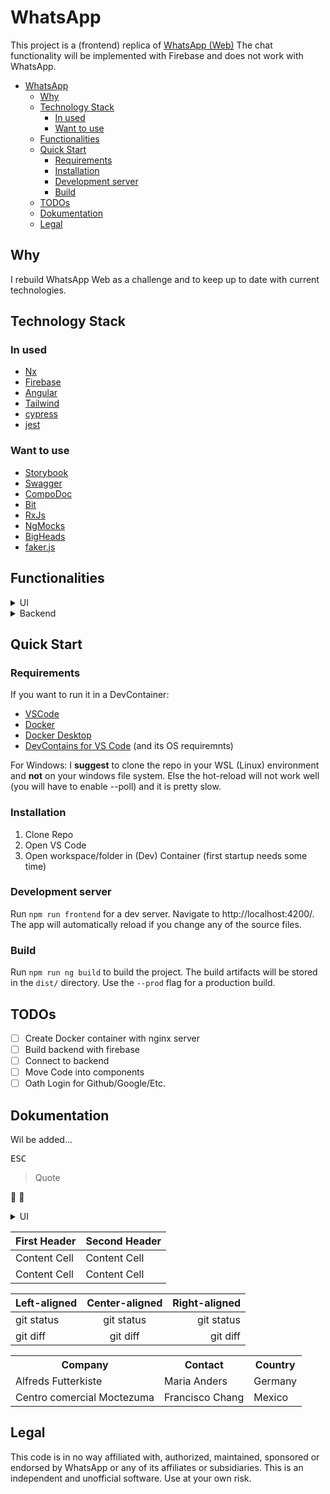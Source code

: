 

# WhatsApp

<!-- <p style="text-align: center;"><img src="https://raw.githubusercontent.com/nrwl/nx/master/images/nx-logo.png" width="450"></p> -->

This project is a (frontend) replica of [WhatsApp (Web)](https://web.whatsapp.com)
The chat functionality will be implemented with Firebase and does not work with WhatsApp.

- [WhatsApp](#whatsapp)
  - [Why](#why)
  - [Technology Stack](#technology-stack)
    - [In used](#in-used)
    - [Want to use](#want-to-use)
  - [Functionalities](#functionalities)
  - [Quick Start](#quick-start)
    - [Requirements](#requirements)
    - [Installation](#installation)
    - [Development server](#development-server)
    - [Build](#build)
  - [TODOs](#todos)
  - [Dokumentation](#dokumentation)
  - [Legal](#legal)

## Why

I rebuild WhatsApp Web as a challenge and to keep up to date with current technologies. 

## Technology Stack

### In used
- [Nx](https://nx.dev) 
- [Firebase](https://firebase.google.com)
- [Angular](https://angular.io)
- [Tailwind](https://tailwindcss.com/docs/transition-duration)
- [cypress](https://www.cypress.io/)
- [jest](https://jestjs.io/)


### Want to use
- [Storybook](https://storybook.js.org)
- [Swagger](https://swagger.io)
- [CompoDoc](https://compodoc.app)
- [Bit](https://bit.dev/)
- [RxJs](https://www.learnrxjs.io/)
- [NgMocks](https://ng-mocks.sudo.eu)
- [BigHeads](https://github.com/RobertBroersma/bigheads)
- [faker.js](https://github.com/marak/Faker.js)



## Functionalities 

<details>
  <summary>UI</summary>

- [x] Responsive
- [ ] Translation
- [ ] Loading page
- [ ] Logged out
- [ ] Own profile bar with
  - [x] Profile picture
  - [x] Name
  - [x] Status button
  - [x] New message button
  - [ ] Settings
    - [x] Button
    - [ ] Context menu
- [x] Chats with
  - [x] Search bar 
  - [x] Profile picture 
  - [x] Name
  - [x] Last message
  - [x] Last message time
  - [ ] Context menu
  - [x] Scrollable
  - [ ] Circle for new message nr 
- [ ] Without selected chat
- [ ] Chat with
  - [x] Partner with
    - [x] Profile picture 
    - [x] Name
    - [x] Last online state
    - [ ] Search BuTTON
    - [ ] Settings
      - [ ] Button
      - [ ] ContextMenu
  - [ ] Messages
    - [x] Scrollable
    - [x] In different colors
    - [ ] Expandable when truncated 
  - [x] Message bar with
    - [ ] Smileys / gifs / stickers
      - [x] Buttons
      - [ ] Smileys PopUp
      - [ ] Gifs PopUp
      - [ ] Stickers PopUp
    - [x] Media
    - [x] Input box
    - [x] Microphone
- [ ] Sidemenu (right) for
  - [ ] Message search in active Chat
  - [ ] Contact information
- [ ] Sidemenu (left) for
  - [ ] Creating a group
  - [ ] See marked (star) messages
  - [ ] Settings with
    - [ ] Profile picture name and info
      - [ ] Preview
      - [ ] Editable
    - [ ] Notifications
      - [ ] Button
      - [ ] Editable
    - [ ] Privacy
      - [ ] Button
      - [ ] Last online
        - [ ] Preview
        - [ ] Editable
      - [ ] Profile picture
        - [ ] Preview
        - [ ] Editable
      - [ ] Info
        - [ ] Preview
        - [ ] Editable
      - [ ] Read receipt 
      - [ ] Groups
        - [ ] Preview
        - [ ] Editable
      - [ ] Blocked contatcs
        - [ ] Preview
        - [ ] Editable
          - [ ] Button
          - [ ] List 
          - [ ] Pupup
    - [ ] Security
      - [ ] Button
      - [ ] Editable
    - [ ] Design
      - [ ] Button
      - [ ] Editable (PopUp)
    - [ ] Chat beground
      - [ ] Button
      - [ ] Editable
    - [ ] Shortcuts
      - [ ] Button
      - [ ] PopUp
    - [ ] Help
      - [ ] Gif
      - [ ] Additional area
      - [ ] Contact us
        - [ ] Button
        - [ ] PopUp
      - [ ] Terms of Service & Privacy Policies
  - [ ] Status/Stories (of user and other people)
  
</details>

<details>
  <summary>Backend</summary>
  
- [ ] Create new chat with person / group
- [ ] Get message from chat with person / group
- [ ] Save messages to chat with person / group
- [ ] Get message read status (send, received, read)
- [ ] Get persons last status
- [ ] Get all contacts
- [ ] Get profile information for contact
- [ ] Get group information for group
- [ ] Get blocked contacts
- [ ] Add contact
- [ ] Block contact
- [ ] Create Story
- [ ] Get all stories

</details>

## Quick Start

### Requirements
If you want to run it in a DevContainer:
- [VSCode](https://code.visualstudio.com)
- [Docker](https://www.docker.com)
- [Docker Desktop](https://www.docker.com/products/docker-desktop)
- [DevContains for VS Code](https://code.visualstudio.com/docs/remote/containers) (and its OS requiremnts)

For Windows:
I **suggest** to clone the repo in your WSL (Linux) environment and **not** on your windows file system. Else the hot-reload will not work well (you will have to enable --poll) and it is pretty slow.

### Installation
1. Clone Repo
2. Open VS Code
3. Open workspace/folder in (Dev) Container (first startup needs some time)


### Development server

Run `npm run frontend` for a dev server. Navigate to http://localhost:4200/. The app will automatically reload if you change any of the source files.

### Build

Run `npm run ng build` to build the project. The build artifacts will be stored in the `dist/` directory. Use the `--prod` flag for a production build.

## TODOs

- [ ] Create Docker container with nginx server
- [ ] Build backend with firebase
- [ ] Connect to backend
- [ ] Move Code into components
- [ ] Oath Login for Github/Google/Etc.

## Dokumentation

Wil be added...

<kbd>ESC</kbd>

> Quote

:tada: 🦖

<details>
  <summary>UI</summary>
  Test
  
- [x] one
- [ ] two

</details>

| First Header  | Second Header |
| ------------- | ------------- |
| Content Cell  | Content Cell  |
| Content Cell  | Content Cell  |

| Left-aligned | Center-aligned | Right-aligned |
| :---         |     :---:      |          ---: |
| git status   | git status     | git status    |
| git diff     | git diff       | git diff      |

<table>
  <tr>
    <th>Company</th>
    <th>Contact</th>
    <th>Country</th>
  </tr>
  <tr>
    <td>Alfreds Futterkiste</td>
    <td>Maria Anders</td>
    <td>Germany</td>
  </tr>
  <tr>
    <td>Centro comercial Moctezuma</td>
    <td>Francisco Chang</td>
    <td>Mexico</td>
  </tr>
</table>


## Legal
This code is in no way affiliated with, authorized, maintained, sponsored or endorsed by WhatsApp or any of its affiliates or subsidiaries. This is an independent and unofficial software. Use at your own risk.